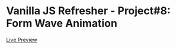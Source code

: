 # Vanilla JS Refresher - Project#8: Form Wave Animation
[Live Preview](https://valyndsilva.github.io/vanillajs-form-wave-animation/)
